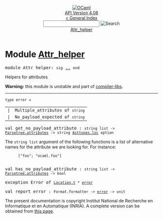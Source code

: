 <!-- ((! set title API !)) ((! set documentation !)) ((! set api !)) ((! set nobreadcrumb !)) -->
<div class="api"><header><nav class="toc brand"><a class="brand" href="https://ocaml.org/"><img src="colour-logo-gray.svg" class="svg" alt="OCaml"></a></nav><nav class="toc"><div class="toc_version"><a href="/docs" id="version-select">API Version 4.08</a></div><a href="index.html">&lt; General Index</a><div class="api_search"><input type="text" name="apisearch" id="api_search" oninput="mySearch(false);" onkeypress="this.oninput();" onclick="this.oninput();" onpaste="this.oninput();">
<img src="search_icon.svg" alt="Search" class="svg" onclick="mySearch(false)"></div>
<div id="search_results"></div><div class="toc_title"><a href="#top">Attr_helper</a></div><ul></ul></nav></header>

<h1>Module <a href="type_Attr_helper.html">Attr_helper</a></h1>

<pre><span id="MODULEAttr_helper"><span class="keyword">module</span> Attr_helper</span>: <code class="code"><span class="keyword">sig</span></code> <a href="Attr_helper.html">..</a> <code class="code"><span class="keyword">end</span></code></pre><div class="info module top">
<div class="info-desc">
<p>Helpers for attributes</p>

<p><b>Warning:</b> this module is unstable and part of
  <a href="Compiler_libs.html">compiler-libs</a>.</p>
</div>
</div>
<hr width="100%">

<pre><code><span id="TYPEerror"><span class="keyword">type</span> <code class="type"></code>error</span> = </code></pre><table class="typetable">
<tbody><tr>
<td align="left" valign="top">
<code><span class="keyword">|</span></code></td>
<td align="left" valign="top">
<code><span id="TYPEELTerror.Multiple_attributes"><span class="constructor">Multiple_attributes</span></span> <span class="keyword">of</span> <code class="type">string</code></code></td>

</tr>
<tr>
<td align="left" valign="top">
<code><span class="keyword">|</span></code></td>
<td align="left" valign="top">
<code><span id="TYPEELTerror.No_payload_expected"><span class="constructor">No_payload_expected</span></span> <span class="keyword">of</span> <code class="type">string</code></code></td>

</tr></tbody></table>



<pre><span id="VALget_no_payload_attribute"><span class="keyword">val</span> get_no_payload_attribute</span> : <code class="type">string list -&gt; <a href="Parsetree.html#TYPEattributes">Parsetree.attributes</a> -&gt; string <a href="Asttypes.html#TYPEloc">Asttypes.loc</a> option</code></pre><div class="info ">
<div class="info-desc">
<p>The <code class="code">string&nbsp;list</code> argument of the following functions is a list of
    alternative names for the attribute we are looking for. For instance:</p>

<pre class="codepre"><code class="code">      [<span class="string">"foo"</span>; <span class="string">"ocaml.foo"</span>]
    </code></pre></div>
</div>

<pre><span id="VALhas_no_payload_attribute"><span class="keyword">val</span> has_no_payload_attribute</span> : <code class="type">string list -&gt; <a href="Parsetree.html#TYPEattributes">Parsetree.attributes</a> -&gt; bool</code></pre>
<pre><span id="EXCEPTIONError"><span class="keyword">exception</span> Error</span> <span class="keyword">of</span> <code class="type"><a href="Location.html#TYPEt">Location.t</a> * <a href="Attr_helper.html#TYPEerror">error</a></code></pre>

<pre><span id="VALreport_error"><span class="keyword">val</span> report_error</span> : <code class="type">Format.formatter -&gt; <a href="Attr_helper.html#TYPEerror">error</a> -&gt; unit</code></pre>
<div class="copyright">The present documentation is copyright Institut National de Recherche en Informatique et en Automatique (INRIA). A complete version can be obtained from <a href="http://caml.inria.fr/pub/docs/manual-ocaml/">this page</a>.</div></div>